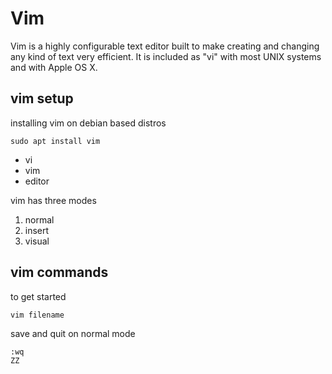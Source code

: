 # Vim

Vim is a highly configurable text editor built to make creating and changing any kind of text very efficient. It is included as "vi" with most UNIX systems and with Apple OS X.

## vim setup
installing vim on debian based distros
```
sudo apt install vim
```

- vi
- vim
- editor

vim has three modes
1. normal
2. insert
3. visual

## vim commands
 to get started
 ```
 vim filename
 ```
 save and quit on normal mode
 ```
 :wq
 ZZ
 ```
 